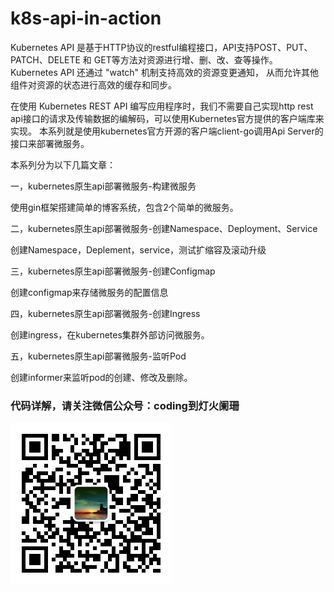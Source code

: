 # k8s-api-in-action
Kubernetes API 是基于HTTP协议的restful编程接口，API支持POST、PUT、PATCH、DELETE 和 GET等方法对资源进行增、删、改、查等操作。 Kubernetes API 还通过 "watch" 机制支持高效的资源变更通知， 从而允许其他组件对资源的状态进行高效的缓存和同步。


在使用 Kubernetes REST API 编写应用程序时，我们不需要自己实现http rest api接口的请求及传输数据的编解码，可以使用Kubernetes官方提供的客户端库来实现。  本系列就是使用kubernetes官方开源的客户端client-go调用Api Server的接口来部署微服务。


本系列分为以下几篇文章：

一，kubernetes原生api部署微服务-构建微服务

使用gin框架搭建简单的博客系统，包含2个简单的微服务。

二，kubernetes原生api部署微服务-创建Namespace、Deployment、Service

创建Namespace，Deplement，service，测试扩缩容及滚动升级

三，kubernetes原生api部署微服务-创建Configmap

创建configmap来存储微服务的配置信息

四，kubernetes原生api部署微服务-创建Ingress

创建ingress，在kubernetes集群外部访问微服务。

五，kubernetes原生api部署微服务-监听Pod

创建informer来监听pod的创建、修改及删除。


### 代码详解，请关注微信公众号：coding到灯火阑珊

![Image](https://github.com/Justin02180218/distribute-election-bully/blob/master/qrcode_for_gh_8a5b7b90c100_258.jpg)
